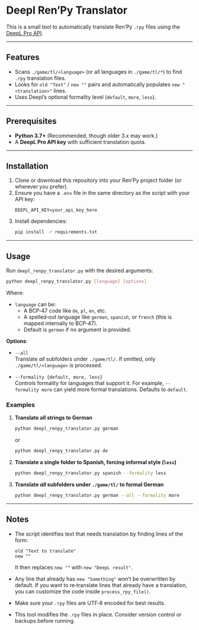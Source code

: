 # Deepl Ren’Py Translator

This is a small tool to automatically translate Ren’Py `.rpy` files using the [DeepL Pro API](https://www.deepl.com/pro).

---

## Features

- Scans `./game/tl/<language>` (or all languages in `./game/tl/*`) to find `.rpy` translation files.
- Looks for `old "Text"` / `new ""` pairs and automatically populates `new "<translation>"` lines.
- Uses Deepl’s optional formality level (`default`, `more`, `less`).

---

## Prerequisites

- **Python 3.7+** (Recommended, though older 3.x may work.)
- A **DeepL Pro API key** with sufficient translation quota.

---

## Installation

1. Clone or download this repository into your Ren’Py project folder (or wherever you prefer).
2. Ensure you have a `.env` file in the same directory as the script with your API key:
   ```
   DEEPL_API_KEY=your_api_key_here
   ```
3. Install dependencies:
   ```bash
   pip install -r requirements.txt
   ```

---

## Usage

Run `deepl_renpy_translator.py` with the desired arguments:

```bash
python deepl_renpy_translator.py [language] [options]
```

Where:

- `language` can be:
  - A BCP‐47 code like `de`, `pl`, `en`, etc.
  - A spelled‐out language like `german`, `spanish`, or `french` (this is mapped internally to BCP‐47).
  - Default is `german` if no argument is provided.

**Options**:

- `--all`  
  Translate *all* subfolders under `./game/tl/`. If omitted, only `./game/tl/<language>` is processed.

- `--formality {default, more, less}`  
  Controls formality for languages that support it. For example, `--formality more` can yield more formal translations. Defaults to `default`.

### Examples

1. **Translate all strings to German**  
   ```bash
   python deepl_renpy_translator.py german
   ```
   or
   ```bash
   python deepl_renpy_translator.py de
   ```

2. **Translate a single folder to Spanish, forcing informal style (`less`)**  
   ```bash
   python deepl_renpy_translator.py spanish --formality less
   ```

3. **Translate *all* subfolders under `./game/tl/` to formal German**  
   ```bash
   python deepl_renpy_translator.py german --all --formality more
   ```

---

## Notes

- The script identifies text that needs translation by finding lines of the form:

  ```renpy
  old "Text to translate"
  new ""
  ```
  It then replaces `new ""` with `new "DeepL result"`.  

- Any line that already has `new "Something"` won’t be overwritten by default. If you want to re‐translate lines that already have a translation, you can customize the code inside `process_rpy_file()`.
- Make sure your `.rpy` files are UTF‐8 encoded for best results.
- This tool modifies the `.rpy` files in place. Consider version control or backups before running.
